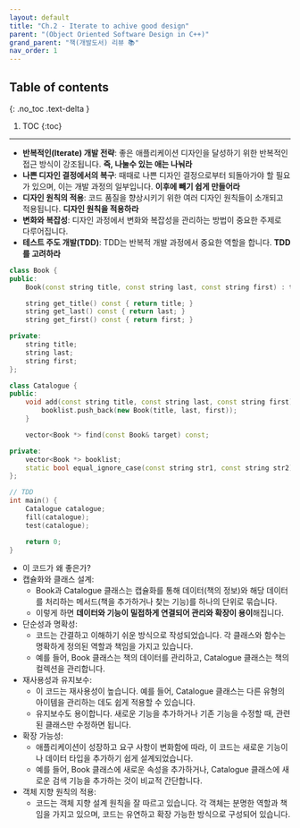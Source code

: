 ```yaml
---
layout: default
title: "Ch.2 - Iterate to achive good design"
parent: "(Object Oriented Software Design in C++)"
grand_parent: "책(개발도서) 리뷰 📚"
nav_order: 1
---
```


## Table of contents
{: .no_toc .text-delta }

1. TOC
{:toc}

---

* **반복적인(Iterate) 개발 전략**: 좋은 애플리케이션 디자인을 달성하기 위한 반복적인 접근 방식이 강조됩니다. **즉, 나눌수 있는 애는 나눠라**
* **나쁜 디자인 결정에서의 복구**: 때때로 나쁜 디자인 결정으로부터 되돌아가야 할 필요가 있으며, 이는 개발 과정의 일부입니다. **이후에 빼기 쉽게 만들어라**
* **디자인 원칙의 적용**: 코드 품질을 향상시키기 위한 여러 디자인 원칙들이 소개되고 적용됩니다. **디자인 원칙을 적용하라**
* **변화와 복잡성**: 디자인 과정에서 변화와 복잡성을 관리하는 방법이 중요한 주제로 다루어집니다.
* **테스트 주도 개발(TDD)**: TDD는 반복적 개발 과정에서 중요한 역할을 합니다. **TDD를 고려하라**

```cpp
class Book {
public:
    Book(const string title, const string last, const string first) : title(title), last(last), first(first) {}

    string get_title() const { return title; }
    string get_last() const { return last; }
    string get_first() const { return first; }

private:
    string title;
    string last;
    string first;
};
```

```cpp
class Catalogue {
public:
    void add(const string title, const string last, const string first) {
        booklist.push_back(new Book(title, last, first));
    }

    vector<Book *> find(const Book& target) const;

private:
    vector<Book *> booklist;
    static bool equal_ignore_case(const string str1, const string str2);
};
```

```cpp
// TDD
int main() {
    Catalogue catalogue;
    fill(catalogue);
    test(catalogue);

    return 0;
}
```

* 이 코드가 왜 좋은가?
* 캡슐화와 클래스 설계:
    * Book과 Catalogue 클래스는 캡슐화를 통해 데이터(책의 정보)와 해당 데이터를 처리하는 메서드(책을 추가하거나 찾는 기능)를 하나의 단위로 묶습니다.
    * 이렇게 하면 **데이터와 기능이 밀접하게 연결되어 관리와 확장이 용이**해집니다.
* 단순성과 명확성:
    * 코드는 간결하고 이해하기 쉬운 방식으로 작성되었습니다. 각 클래스와 함수는 명확하게 정의된 역할과 책임을 가지고 있습니다.
    * 예를 들어, Book 클래스는 책의 데이터를 관리하고, Catalogue 클래스는 책의 컬렉션을 관리합니다.
* 재사용성과 유지보수:
    * 이 코드는 재사용성이 높습니다. 예를 들어, Catalogue 클래스는 다른 유형의 아이템을 관리하는 데도 쉽게 적용할 수 있습니다.
    * 유지보수도 용이합니다. 새로운 기능을 추가하거나 기존 기능을 수정할 때, 관련된 클래스만 수정하면 됩니다.
* 확장 가능성:
    * 애플리케이션이 성장하고 요구 사항이 변화함에 따라, 이 코드는 새로운 기능이나 데이터 타입을 추가하기 쉽게 설계되었습니다.
    * 예를 들어, Book 클래스에 새로운 속성을 추가하거나, Catalogue 클래스에 새로운 검색 기능을 추가하는 것이 비교적 간단합니다.
* 객체 지향 원칙의 적용:
    * 코드는 객체 지향 설계 원칙을 잘 따르고 있습니다. 각 객체는 분명한 역할과 책임을 가지고 있으며, 코드는 유연하고 확장 가능한 방식으로 구성되어 있습니다.